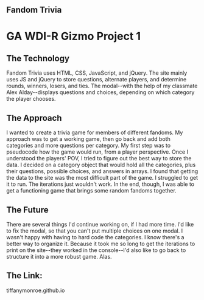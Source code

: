 ## Fandom Trivia
# GA WDI-R Gizmo Project 1

## The Technology
Fandom Trivia uses HTML, CSS, JavaScript, and jQuery. The site mainly uses JS and jQuery to store questions, alternate players, and determine rounds, winners, losers, and ties. The modal--with the help of my classmate Alex Alday--displays questions and choices, depending on which category the player chooses.

## The Approach
I wanted to create a trivia game for members of different fandoms. My approach was to get a working game, then go back and add both categories and more questions per category. My first step was to pseudocode how the game would run, from a player perspective. Once I understood the players' POV, I tried to figure out the best way to store the data. I decided on a category object that would hold all the categories, plus their questions, possible choices, and answers in arrays. I found that getting the data to the site was the most difficult part of the game. I struggled to get it to run. The iterations just wouldn't work. In the end, though, I was able to get a functioning game that brings some random fandoms together.

## The Future
There are several things I'd continue working on, if I had more time. I'd like to fix the modal, so that you can't put multiple choices on one modal. I wasn't happy with having to hard code the categories. I know there's a better way to organize it. Because it took me so long to get the iterations to print on the site--they worked in the console--I'd also like to go back to structure it into a more robust game. Alas.

## The Link:
tiffanymonroe.github.io
